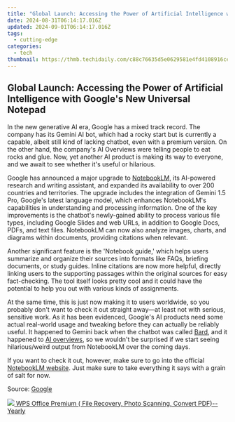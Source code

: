 ```yaml
---
title: "Global Launch: Accessing the Power of Artificial Intelligence with Google's New Universal Notepad"
date: 2024-08-31T06:14:17.016Z
updated: 2024-09-01T06:14:17.016Z
tags:
  - cutting-edge
categories:
  - tech
thumbnail: https://thmb.techidaily.com/c88c76635d5e0629581e4fd4108916cee892ed1d438b3013953d19ca906db797.jpg
---
```


## Global Launch: Accessing the Power of Artificial Intelligence with Google's New Universal Notepad

In the new generative AI era, Google has a mixed track record. The company has its Gemini AI bot, which had a rocky start but is currently a capable, albeit still kind of lacking chatbot, even with a premium version. On the other hand, the company's AI Overviews were telling people to eat rocks and glue. Now, yet another AI product is making its way to everyone, and we await to see whether it's useful or hilarious.

 Google has announced a major upgrade to [NotebookLM](https://win-solutions.techidaily.com/1722997973389-troubleshooting-guide-fixing-windows-spotlight-issues-on-windows-11/), its AI-powered research and writing assistant, and expanded its availability to over 200 countries and territories. The upgrade includes the integration of Gemini 1.5 Pro, Google's latest language model, which enhances NotebookLM's capabilities in understanding and processing information. One of the key improvements is the chatbot's newly-gained ability to process various file types, including Google Slides and web URLs, in addition to Google Docs, PDFs, and text files. NotebookLM can now also analyze images, charts, and diagrams within documents, providing citations when relevant.

 Another significant feature is the 'Notebook guide,' which helps users summarize and organize their sources into formats like FAQs, briefing documents, or study guides. Inline citations are now more helpful, directly linking users to the supporting passages within the original sources for easy fact-checking. The tool itself looks pretty cool and it could have the potential to help you out with various kinds of assignments.

 At the same time, this is just now making it to users worldwide, so you probably don't want to check it out straight away—at least not with serious, sensitive work. As it has been evidenced, Google's AI products need some actual real-world usage and tweaking before they can actually be reliably useful. It happened to Gemini back when the chatbot was called [Bard](https://video-screen-grab.techidaily.com/new-master-the-art-of-gameye-and-webcam-recordings/), and it happened to [AI overviews](https://ai-vdieo-software.techidaily.com/in-2024-best-top-free-video-editing-tools-for-gamers/), so we wouldn't be surprised if we start seeing hilarious/weird output from NotebookLM over the coming days.

 If you want to check it out, however, make sure to go into the official [NotebookLM website](https://notebooklm.google.com/). Just make sure to take everything it says with a grain of salt for now.

 Source: [Google](https://blog.google/technology/ai/notebooklm-goes-global-support-for-websites-slides-fact-check/)

<ins class="adsbygoogle"
     style="display:block"
     data-ad-format="autorelaxed"
     data-ad-client="ca-pub-7571918770474297"
     data-ad-slot="1223367746"></ins>



<ins class="adsbygoogle"
     style="display:block"
     data-ad-client="ca-pub-7571918770474297"
     data-ad-slot="8358498916"
     data-ad-format="auto"
     data-full-width-responsive="true"></ins>



<!-- affiliate ads begin -->
<a href="https://secure.2checkout.com/order/checkout.php?PRODS=38729081&QTY=1&AFFILIATE=108875&CART=1"><img src="https://website-prod.cache.wpscdn.com/img/wps-office-pdf-editor-1x.890dbda.png" border="0">
WPS Office Premium ( File Recovery, Photo Scanning, Convert PDF)--Yearly</a>
<!-- affiliate ads end -->
